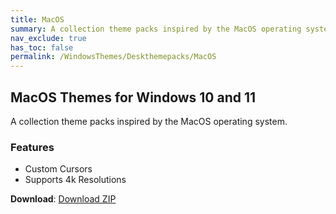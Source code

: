 ```yaml
---
title: MacOS
summary: A collection theme packs inspired by the MacOS operating system
nav_exclude: true
has_toc: false
permalink: /WindowsThemes/Deskthemepacks/MacOS
---
```


## MacOS Themes for Windows 10 and 11
A collection theme packs inspired by the MacOS operating system.

### Features

- Custom Cursors
- Supports 4k Resolutions

**Download**: [Download ZIP](https://gitlab.com/the-back-room/deskthemepacks/sfw/macos/-/archive/main/macos-main.zip)